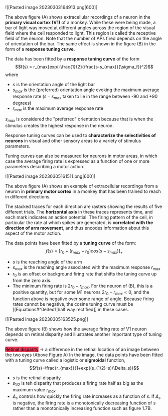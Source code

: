 ![[Pasted image 20230303164913.png|600]]

The above figure (A) shows extracellular recordings of a neuron in the **primary visual cortex (V1)** of a monkey. While these were being made, a bar of light was moved at different angles across the region of the visual field where the cell responded to light. This region is called the receptive field of the neuron. Note that the number of APs fired depends on the angle of orientation of the bar. The same effect is shown in the figure (B) in the form of a **response tuning curve**. 

The data has been fitted by a **response tuning curve** of the form $$f(s) = r_{max}exp(-\frac{1}{2}(\frac{s-s_{max}}{\sigma_f})^2)$$
where 
* $s$ is the orientation angle of the light bar
* $s_{max}$ is the (preferred) orientation angle evoking the maximum average response rate ($s-s_{max}$ taken to lie in the range between -90 and +90 degrees)
* $r_{max}$ is the maximum average response rate

$s_{max}$ is considered the "preferred" orientation because that is when the stimulus creates the highest response in the neuron.

Response tuning curves can be used to **characterize the selectivities of neurons** in visual and other sensory areas to a variety of stimulus parameters.

Tuning curves can also be measured for neurons in motor areas, in which case the average firing rate is expressed as a function of one or more parameters describing a motor action.

![[Pasted image 20230305161511.png|600]]

The above figure (A) shows an example of extracellular recordings from a neuron in **primary motor cortex** in a monkey that has been trained to reach in different directions.

The stacked traces for each direction are rasters showing the results of five different trials. The **horizontal axis** in these traces represents time, and each mark indicates an action potential. The firing pattern of the cell, in particular the rate at which spikes are generated, is **correlated with the direction of arm movement**, and thus encodes information about this aspect of the motor action.

The data points have been fitted by a **tuning curve** of the form: $$f(s)=[r_0+(r_{max}-r_0)cos(s-s_{max})]_+$$
* $s$ is the reaching angle of the arm
* $s_{max}$ is the reaching angle associated with the maximum response $r_{max}$
* $r_0$ is an offset or background firing rate that shifts the tuning curve up from the zero axis.
* The minimum firing rate is $2r_0-r_{max}$. For the neuron of (B), this is a positive quantity, but for some M1 neurons $2r_0-r_{max} < 0$, and the function above is negative over some range of angle. Because firing rates cannot be negative, the cosine tuning curve must be [[Equations#^0e3ed1|half way rectified]] in these cases.

![[Pasted image 20230305163525.png]]

The above figure (B) shows how the average firing rate of V1 neuron depends on retinal disparity and illustrates another important type of tuning curve.

<mark style='background:#eb3b5a'>Retinal disparity</mark> → a difference in the retinal location of an image between the two eyes (Above Figure A) In the image, the data points have been fitted with a tuning curve called a logistic or **sigmoidal** function, $$f(s)=\frac{r_{max}}{1+exp((s_{1/2}-s)/\Delta_s)}$$
* $s$ is the retinal disparity 
* $s_{1/2}$ is teh disparity that produces a firing rate half as big as the maximum value $r_{max}$
* $\Delta_s$ controls how quickly the firing rate increases as a function of $s$. If $\Delta_s$ is negative, the firing rate is a monotonically decreasing function of $s$ rather than a monotonically increasing function such as figure 1.7B.
